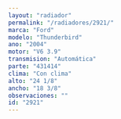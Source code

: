 ```yaml
---
layout: "radiador"
permalink: "/radiadores/2921/"
marca: "Ford"
modelo: "Thunderbird"
ano: "2004"
motor: "V6 3.9"
transmision: "Automática"
parte: "431414"
clima: "Con clima"
alto: "24 1/8"
ancho: "18 3/8"
observaciones: ""
id: "2921"
---
```



